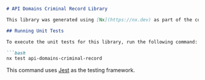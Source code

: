 ```markdown
# API Domains Criminal Record Library

This library was generated using [Nx](https://nx.dev) as part of the command: `yarn generate @nrwl/node:lib api/domains/criminal-record`.

## Running Unit Tests

To execute the unit tests for this library, run the following command:

```bash
nx test api-domains-criminal-record
```

This command uses [Jest](https://jestjs.io) as the testing framework.
```